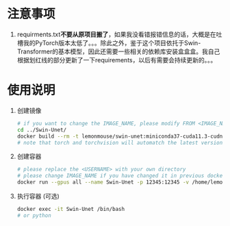 # 注意事项
1. requirments.txt**不要从原项目搬了**，如果我没看错报错信息的话，大概是在吐槽我的PyTorch版本太低了。。。除此之外，鉴于这个项目依托于Swin-Transformer的基本模型，因此还需要一些相关的依赖库安装盒盒盒。我自己根据划红线的部分更新了一下requirements，以后有需要会持续更新的。。。

# 使用说明
1. 创建镜像
    ```bash
    # if you want to change the IMAGE_NAME, please modify FROM <IMAGE_NAME> in later Dockerfiles if you need to build a specific swin container
    cd ../Swin-Unet/
    docker build --rm -t lemonmouse/swin-unet:miniconda37-cuda11.3-cudnn8-ubuntu20.04 .
    # note that torch and torchvision will automatch the latest version
    ```

2. 创建容器
    ```bash
    # please replace the <USERNAME> with your own directory
    # please change IMAGE_NAME if you have changed it in previous docker build
    docker run --gpus all --name Swin-Unet -p 12345:12345 -v /home/lemonmouse/Data/share/:/workspace/share/ -it lemonmouse/swin-unet:miniconda37-cuda11.3-cudnn8-ubuntu20.04 /bin/bash
    ```

3. 执行容器 (可选)
    ```bash
    docker exec -it Swin-Unet /bin/bash
    # or python
    ```